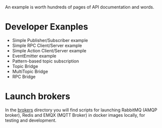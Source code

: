 An example is worth hundreds of pages of API documentation and words.

# Developer Exanples

- Simple Publisher/Subscriber example
- Simple RPC Client/Server example
- Simple Action Client/Server example
- EventEmitter example
- Pattern-based topic subscription
- Topic Bridge
- MultiTopic Bridge
- RPC Bridge


# Launch brokers

In the [brokers](#) directory you will find scripts for launching RabbitMQ (AMQP broker),
Redis and EMQX (MQTT Broker) in docker images locally, for testing and
development.

